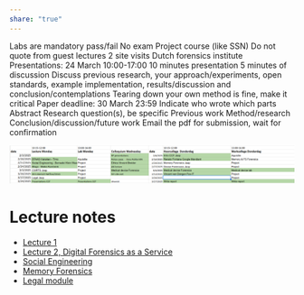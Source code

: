 ```yaml
---
share: "true"
---
```


Labs are mandatory pass/fail
No exam
Project course (like SSN)
Do not quote from guest lectures
2 site visits
	Dutch forensics institute
Presentations: 24 March 10:00-17:00
	10 minutes presentation
	5 minutes of discussion
	Discuss previous research, your approach/experiments, open standards, example implementation, results/discussion and conclusion/contemplations
	Tearing down your own method is fine, make it critical
Paper deadline: 30 March 23:59
	Indicate who wrote which parts
	Abstract
	Research question(s), be specific
	Previous work
	Method/research
	Conclusion/discussion/future work
	Email the pdf for submission, wait for confirmation
	
![Pasted image 20250206104451.png](./(CCF)%20CyberCrime%20and%20Forensics/Pasted%20image%2020250206104451.png)
# Lecture notes
- [Lecture 1](Lecture%201.md)
- [Lecture 2, Digital Forensics as a Service](Lecture%202,%20Digital%20Forensics%20as%20a%20Service.md)
- [Social Engineering](Social%20Engineering.md)
- [Memory Forensics](Memory%20Forensics.md)
- [Legal module](Legal%20module.md)